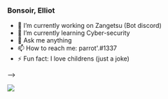 ### Bonsoir, Elliot 


- 🔭 I’m currently working on Zangetsu (Bot discord)
- 🌱 I’m currently learning Cyber-security
- 💬 Ask me anything
- 📫 How to reach me: parrot'.#1337
- ⚡ Fun fact: I love childrens (just a joke)



-->





<img src="https://github-readme-stats.vercel.app/api?username=0xF1378&&show_icons=true&title_color=ffffff&icon_color=bb2acf&text_color=daf7dc&bg_color=151515">
